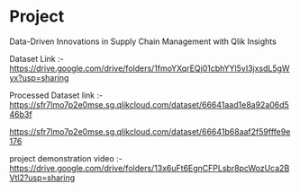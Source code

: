 # Project
Data-Driven Innovations in Supply Chain Management with Qlik Insights

Dataset Link :- https://drive.google.com/drive/folders/1fmoYXqrEQj01cbhYYl5yI3jxsdL5gWyx?usp=sharing

Processed Dataset link :- https://sfr7lmo7p2e0mse.sg.qlikcloud.com/dataset/66641aad1e8a92a06d546b3f

https://sfr7lmo7p2e0mse.sg.qlikcloud.com/dataset/66641b68aaf2f59fffe9e176

project demonstration video :- https://drive.google.com/drive/folders/13x6uFt6EgnCFPLsbr8pcWozUca2BVtl2?usp=sharing

